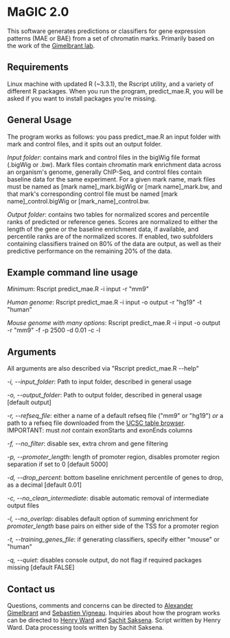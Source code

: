 # MaGIC 2.0

This software generates predictions or classifiers for gene expression patterns (MAE or BAE) from
a set of chromatin marks. Primarily based on the work of the [Gimelbrant lab](http://research4.dfci.harvard.edu/gimelbrantlab/Main.html). 

## Requirements

Linux machine with updated R (~3.3.1), the Rscript utility, and a variety of different R packages.
When you run the program, predict_mae.R, you will be asked if you want to install packages you're 
missing.

## General Usage

The program works as follows: you pass predict_mae.R an input folder with mark and control files,
and it spits out an output folder. 

*Input folder*: contains mark and control files in the bigWig file format (.bigWig or .bw). Mark
files contain chromatin mark enrichment data across an organism's genome, generally ChIP-Seq,
and control files contain baseline data for the same experiment. For a given mark name, mark 
files must be named as [mark name]_mark.bigWig or [mark name]_mark.bw, and that mark's 
corresponding control file must be named [mark name]_control.bigWig or [mark_name]_control.bw.

*Output folder*: contains two tables for normalized scores and percentile ranks of predicted or 
reference genes. Scores are normalized to either the length of the gene or the baseline enrichment
data, if available, and percentile ranks are of the normalized scores. If enabled, two subfolders
containing classifiers trained on 80% of the data are output, as well as their predictive performance
on the remaining 20% of the data.

## Example command line usage

*Minimum*:
    Rscript predict_mae.R -i input -r "mm9"
    
*Human genome*:
    Rscript predict_mae.R -i input -o output -r "hg19" -t "human"
    
*Mouse genome with many options*:
    Rscript predict_mae.R -i input -o output -r "mm9" -f -p 2500 -d 0.01 -c -l
    
## Arguments

All arguments are also described via "Rscript predict_mae.R --help"

*-i, --input_folder*:
    Path to input folder, described in general usage
    
*-o, --output_folder*:
    Path to output folder, described in general usage [default output]
    
*-r, --refseq_file*: 
    either a name of a default refseq file ("mm9" or "hg19") *or* a path to a refseq file downloaded 
    from the [UCSC table browser](https://genome.ucsc.edu/cgi-bin/hgTables). IMPORTANT: must *not* contain exonStarts and exonEnds columns
    
*-f, --no_filter*: 
    disable sex, extra chrom and gene filtering
    
*-p, --promoter_length*: 
    length of promoter region, disables promoter region separation if set to 0 [default 5000]
    
*-d, --drop_percent*: 
    bottom baseline enrichment percentile of genes to drop, as a decimal [default 0.01]
    
*-c, --no_clean_intermediate*: 
    disable automatic removal of intermediate output files

*-l, --no_overlap*: 
    disables default option of summing enrichment for *promoter_length* base pairs on either side of the TSS for a promoter region
    
*-t, --training_genes_file*: 
    if generating classifiers, specify either "mouse" or "human"

*-q, --quiet*: 
    disables console output, do not flag if required packages missing [default FALSE]


## Contact us

Questions, comments and concerns can be directed to [Alexander Gimelbrant](alexander_gimelbrant%40dfci.harvard.edu)
and [Sebastien Vigneau](sebastien.vigneau@gmail.com). Inquiries about how the program works can
be directed to [Henry Ward](henry.neil.ward@gmail.com) and [Sachit Saksena](sachitdsaksena@utexas.edu).
Script written by Henry Ward. Data processing tools written by Sachit Saksena.
